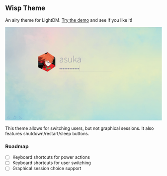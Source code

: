 ## Wisp Theme

An airy theme for LightDM. [Try the demo](http://codehearts.github.io/lightdm-webkit-theme-wisp/) and see if you like it!

![](https://raw.githubusercontent.com/codehearts/lightdm-webkit-theme-wisp/master/screenshot.png)

This theme allows for switching users, but not graphical sessions. It also features shutdown/restart/sleep buttons.

### Roadmap
- [ ] Keyboard shortcuts for power actions
- [ ] Keyboard shortcuts for user switching
- [ ] Graphical session choice support
